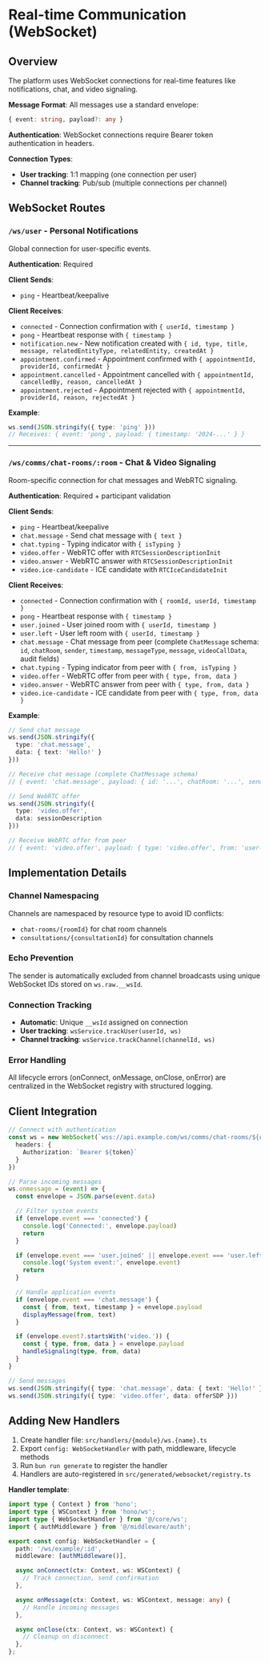 # Real-time Communication (WebSocket)

## Overview

The platform uses WebSocket connections for real-time features like notifications, chat, and video signaling.

**Message Format**: All messages use a standard envelope:
```typescript
{ event: string, payload?: any }
```

**Authentication**: WebSocket connections require Bearer token authentication in headers.

**Connection Types**:
- **User tracking**: 1:1 mapping (one connection per user)
- **Channel tracking**: Pub/sub (multiple connections per channel)

## WebSocket Routes

### `/ws/user` - Personal Notifications

Global connection for user-specific events.

**Authentication**: Required

**Client Sends**:
- `ping` - Heartbeat/keepalive

**Client Receives**:
- `connected` - Connection confirmation with `{ userId, timestamp }`
- `pong` - Heartbeat response with `{ timestamp }`
- `notification.new` - New notification created with `{ id, type, title, message, relatedEntityType, relatedEntity, createdAt }`
- `appointment.confirmed` - Appointment confirmed with `{ appointmentId, providerId, confirmedAt }`
- `appointment.cancelled` - Appointment cancelled with `{ appointmentId, cancelledBy, reason, cancelledAt }`
- `appointment.rejected` - Appointment rejected with `{ appointmentId, providerId, reason, rejectedAt }`

**Example**:
```typescript
ws.send(JSON.stringify({ type: 'ping' }))
// Receives: { event: 'pong', payload: { timestamp: '2024-...' } }
```

---

### `/ws/comms/chat-rooms/:room` - Chat & Video Signaling

Room-specific connection for chat messages and WebRTC signaling.

**Authentication**: Required + participant validation

**Client Sends**:
- `ping` - Heartbeat/keepalive
- `chat.message` - Send chat message with `{ text }`
- `chat.typing` - Typing indicator with `{ isTyping }`
- `video.offer` - WebRTC offer with `RTCSessionDescriptionInit`
- `video.answer` - WebRTC answer with `RTCSessionDescriptionInit`
- `video.ice-candidate` - ICE candidate with `RTCIceCandidateInit`

**Client Receives**:
- `connected` - Connection confirmation with `{ roomId, userId, timestamp }`
- `pong` - Heartbeat response with `{ timestamp }`
- `user.joined` - User joined room with `{ userId, timestamp }`
- `user.left` - User left room with `{ userId, timestamp }`
- `chat.message` - Chat message from peer (complete `ChatMessage` schema: `id`, `chatRoom`, `sender`, `timestamp`, `messageType`, `message`, `videoCallData`, audit fields)
- `chat.typing` - Typing indicator from peer with `{ from, isTyping }`
- `video.offer` - WebRTC offer from peer with `{ type, from, data }`
- `video.answer` - WebRTC answer from peer with `{ type, from, data }`
- `video.ice-candidate` - ICE candidate from peer with `{ type, from, data }`

**Example**:
```typescript
// Send chat message
ws.send(JSON.stringify({
  type: 'chat.message',
  data: { text: 'Hello!' }
}))

// Receive chat message (complete ChatMessage schema)
// { event: 'chat.message', payload: { id: '...', chatRoom: '...', sender: '...', timestamp: '...', messageType: 'text', message: 'Hello!', ... } }

// Send WebRTC offer
ws.send(JSON.stringify({
  type: 'video.offer',
  data: sessionDescription
}))

// Receive WebRTC offer from peer
// { event: 'video.offer', payload: { type: 'video.offer', from: 'user-id', data: {...} } }
```

## Implementation Details

### Channel Namespacing
Channels are namespaced by resource type to avoid ID conflicts:
- `chat-rooms/{roomId}` for chat room channels
- `consultations/{consultationId}` for consultation channels

### Echo Prevention
The sender is automatically excluded from channel broadcasts using unique WebSocket IDs stored on `ws.raw.__wsId`.

### Connection Tracking
- **Automatic**: Unique `__wsId` assigned on connection
- **User tracking**: `wsService.trackUser(userId, ws)`
- **Channel tracking**: `wsService.trackChannel(channelId, ws)`

### Error Handling
All lifecycle errors (onConnect, onMessage, onClose, onError) are centralized in the WebSocket registry with structured logging.

## Client Integration

```typescript
// Connect with authentication
const ws = new WebSocket(`wss://api.example.com/ws/comms/chat-rooms/${roomId}`, {
  headers: {
    Authorization: `Bearer ${token}`
  }
})

// Parse incoming messages
ws.onmessage = (event) => {
  const envelope = JSON.parse(event.data)

  // Filter system events
  if (envelope.event === 'connected') {
    console.log('Connected:', envelope.payload)
    return
  }

  if (envelope.event === 'user.joined' || envelope.event === 'user.left') {
    console.log('System event:', envelope.event)
    return
  }

  // Handle application events
  if (envelope.event === 'chat.message') {
    const { from, text, timestamp } = envelope.payload
    displayMessage(from, text)
  }

  if (envelope.event?.startsWith('video.')) {
    const { type, from, data } = envelope.payload
    handleSignaling(type, from, data)
  }
}

// Send messages
ws.send(JSON.stringify({ type: 'chat.message', data: { text: 'Hello!' } }))
ws.send(JSON.stringify({ type: 'video.offer', data: offerSDP }))
```

## Adding New Handlers

1. Create handler file: `src/handlers/{module}/ws.{name}.ts`
2. Export `config: WebSocketHandler` with path, middleware, lifecycle methods
3. Run `bun run generate` to register the handler
4. Handlers are auto-registered in `src/generated/websocket/registry.ts`

**Handler template**:
```typescript
import type { Context } from 'hono';
import type { WSContext } from 'hono/ws';
import type { WebSocketHandler } from '@/core/ws';
import { authMiddleware } from '@/middleware/auth';

export const config: WebSocketHandler = {
  path: '/ws/example/:id',
  middleware: [authMiddleware()],

  async onConnect(ctx: Context, ws: WSContext) {
    // Track connection, send confirmation
  },

  async onMessage(ctx: Context, ws: WSContext, message: any) {
    // Handle incoming messages
  },

  async onClose(ctx: Context, ws: WSContext) {
    // Cleanup on disconnect
  },
};
```
